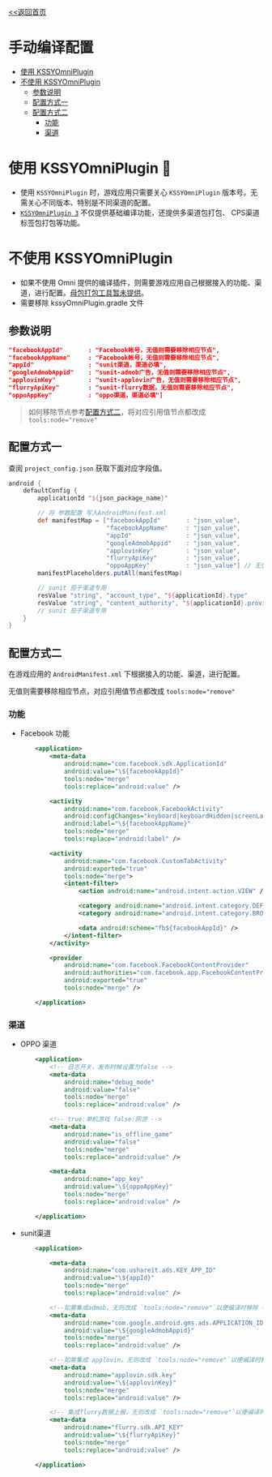 [<<返回首页](/sdk-docs)

手动编译配置
====

<!-- TOC -->

- [使用 KSSYOmniPlugin](#使用-kssyomniplugin)
- [不使用 KSSYOmniPlugin](#不使用-kssyomniplugin)
    - [参数说明](#参数说明)
    - [配置方式一](#配置方式一)
    - [配置方式二](#配置方式二)
        - [功能](#功能)
        - [渠道](#渠道)

<!-- /TOC -->

# 使用 KSSYOmniPlugin :100:

- 使用 `KSSYOmniPlugin` 时，游戏应用只需要关心 `KSSYOmniPlugin` 版本号。无需关心不同版本、特别是不同渠道的配置。
- [`KSSYOmniPlugin 3`](GradlePlugin.md) 不仅提供基础编译功能，还提供多渠道包打包、 CPS渠道标签包打包等功能。

# 不使用 KSSYOmniPlugin

- 如果不使用 Omni 提供的编译插件，则需要游戏应用自己根据接入的功能、渠道，进行配置。<u>母包打包工具暂未提供</u>。
- 需要移除 kssyOmniPlugin.gradle 文件

## 参数说明
```json
"facebookAppId"       : "Facebook帐号，无值则需要移除相应节点",
"facebookAppName"     : "Facebook帐号，无值则需要移除相应节点",
"appId"               : "sunit渠道，渠道必填",
"googleAdmobAppid"    : "sunit-admob广告，无值则需要移除相应节点",
"applovinKey"         : "sunit-applovin广告，无值则需要移除相应节点",
"flurryApiKey"        : "sunit-flurry数据，无值则需要移除相应节点",
"oppoAppKey"          : "oppo渠道，渠道必填"]
```

> 如何移除节点参考[配置方式二](#配置方式二)，将对应引用值节点都改成 `tools:node="remove"`

## 配置方式一
查阅 `project_config.json` 获取下面对应字段值。

```groovy
android {
    defaultConfig {
        applicationId "${json_package_name}"

        // 将 参数配置 写入AndroidManifest.xml
        def manifestMap = ["facebookAppId"       : "json_value",
                           "facebookAppName"     : "json_value",
                           "appId"               : "json_value",
                           "googleAdmobAppid"    : "json_value",
                           "applovinKey"         : "json_value",
                           "flurryApiKey"        : "json_value",
                           "oppoAppKey"          : "json_value"] // 无值则需要移除相应节点
        manifestPlaceholders.putAll(manifestMap)

        // sunit 茄子渠道专用
        resValue "string", "account_type", "${applicationId}.type"
        resValue "string", "content_authority", "${applicationId}.provider"
        // sunit 茄子渠道专用
    }
}
```

## 配置方式二
在游戏应用的 `AndroidManifest.xml` 下根据接入的功能、渠道，进行配置。

无值则需要移除相应节点，对应引用值节点都改成 `tools:node="remove"`

### 功能
- Facebook 功能

    ```xml
        <application>
            <meta-data
                android:name="com.facebook.sdk.ApplicationId"
                android:value="\${facebookAppId}"
                tools:node="merge"
                tools:replace="android:value" />
    
            <activity
                android:name="com.facebook.FacebookActivity"
                android:configChanges="keyboard|keyboardHidden|screenLayout|screenSize|orientation"
                android:label="\${facebookAppName}"
                tools:node="merge"
                tools:replace="android:label" />
    
            <activity
                android:name="com.facebook.CustomTabActivity"
                android:exported="true"
                tools:node="merge">
                <intent-filter>
                    <action android:name="android.intent.action.VIEW" />
    
                    <category android:name="android.intent.category.DEFAULT" />
                    <category android:name="android.intent.category.BROWSABLE" />
    
                    <data android:scheme="fb${facebookAppId}" />
                </intent-filter>
            </activity>
    
            <provider
                android:name="com.facebook.FacebookContentProvider"
                android:authorities="com.facebook.app.FacebookContentProvider${facebookAppId}"
                android:exported="true"
                tools:node="merge" />
    
        </application>
    ```

### 渠道
- OPPO 渠道

    ```xml
        <application>
            <!-- 日志开关，发布时候设置为false -->
            <meta-data
                android:name="debug_mode"
                android:value="false"
                tools:node="merge"
                tools:replace="android:value" />
    
            <!-- true:单机游戏 false:网游 -->
            <meta-data
                android:name="is_offline_game"
                android:value="false"
                tools:node="merge"
                tools:replace="android:value" />
    
            <meta-data
                android:name="app_key"
                android:value="\${oppoAppKey}"
                tools:node="merge"
                tools:replace="android:value" />
    
        </application>
    ```

- sunit渠道

    ```xml
        <application>
    
            <meta-data
                android:name="com.ushareit.ads.KEY_APP_ID"
                android:value="\${appId}"
                tools:node="merge"
                tools:replace="android:value" />
    
            <!--如需集成admob，无则改成 `tools:node="remove"`以便编译时移除 -->
            <meta-data
                android:name="com.google.android.gms.ads.APPLICATION_ID"
                android:value="\${googleAdmobAppid}"
                tools:node="merge"
                tools:replace="android:value" />
    
            <!--如需集成 applovin，无则改成 `tools:node="remove"`以便编译时移除 -->
            <meta-data
                android:name="applovin.sdk.key"
                android:value="\${applovinKey}"
                tools:node="merge"
                tools:replace="android:value" />
    
            <!-- 集成flurry数据上报，无则改成 `tools:node="remove"`以便编译时移除 -->
            <meta-data
                android:name="flurry.sdk.API_KEY"
                android:value="\${flurryApiKey}"
                tools:node="merge"
                tools:replace="android:value" />
    
        </application>
    ```